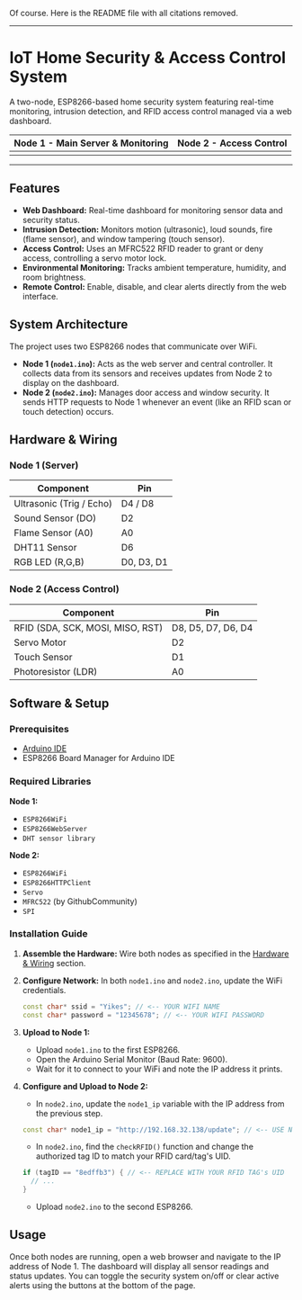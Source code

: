 Of course. Here is the README file with all citations removed.

-----

# IoT Home Security & Access Control System

A two-node, ESP8266-based home security system featuring real-time monitoring, intrusion detection, and RFID access control managed via a web dashboard.

| Node 1 - Main Server & Monitoring | Node 2 - Access Control |
| :---: | :---: |
|  |  |

-----

## Features

  * **Web Dashboard:** Real-time dashboard for monitoring sensor data and security status.
  * **Intrusion Detection:** Monitors motion (ultrasonic), loud sounds, fire (flame sensor), and window tampering (touch sensor).
  * **Access Control:** Uses an MFRC522 RFID reader to grant or deny access, controlling a servo motor lock.
  * **Environmental Monitoring:** Tracks ambient temperature, humidity, and room brightness.
  * **Remote Control:** Enable, disable, and clear alerts directly from the web interface.

## System Architecture

The project uses two ESP8266 nodes that communicate over WiFi.

  * **Node 1 (`node1.ino`):** Acts as the web server and central controller. It collects data from its sensors and receives updates from Node 2 to display on the dashboard.
  * **Node 2 (`node2.ino`):** Manages door access and window security. It sends HTTP requests to Node 1 whenever an event (like an RFID scan or touch detection) occurs.

## Hardware & Wiring

### Node 1 (Server)

| Component | Pin |
|---|---|
| Ultrasonic (Trig / Echo) | D4 / D8 |
| Sound Sensor (DO) | D2 |
| Flame Sensor (A0) | A0 |
| DHT11 Sensor | D6 |
| RGB LED (R,G,B) | D0, D3, D1 |

### Node 2 (Access Control)

| Component | Pin |
|---|---|
| RFID (SDA, SCK, MOSI, MISO, RST) | D8, D5, D7, D6, D4 |
| Servo Motor | D2 |
| Touch Sensor | D1 |
| Photoresistor (LDR) | A0 |

## Software & Setup

### Prerequisites

  * [Arduino IDE](https://www.arduino.cc/en/software)
  * ESP8266 Board Manager for Arduino IDE

### Required Libraries

**Node 1:**

  * `ESP8266WiFi`
  * `ESP8266WebServer`
  * `DHT sensor library`

**Node 2:**

  * `ESP8266WiFi`
  * `ESP8266HTTPClient`
  * `Servo`
  * `MFRC522` (by GithubCommunity)
  * `SPI`

### Installation Guide

1.  **Assemble the Hardware:** Wire both nodes as specified in the [Hardware & Wiring](https://www.google.com/search?q=%23hardware--wiring) section.

2.  **Configure Network:** In both `node1.ino` and `node2.ino`, update the WiFi credentials.

    ```cpp
    const char* ssid = "Yikes"; // <-- YOUR WIFI NAME
    const char* password = "12345678"; // <-- YOUR WIFI PASSWORD
    ```

3.  **Upload to Node 1:**

      * Upload `node1.ino` to the first ESP8266.
      * Open the Arduino Serial Monitor (Baud Rate: 9600).
      * Wait for it to connect to your WiFi and note the IP address it prints.

4.  **Configure and Upload to Node 2:**

      * In `node2.ino`, update the `node1_ip` variable with the IP address from the previous step.

    <!-- end list -->

    ```cpp
    const char* node1_ip = "http://192.168.32.138/update"; // <-- USE NODE 1's IP
    ```

      * In `node2.ino`, find the `checkRFID()` function and change the authorized tag ID to match your RFID card/tag's UID.

    <!-- end list -->

    ```cpp
    if (tagID == "8edffb3") { // <-- REPLACE WITH YOUR RFID TAG's UID
      // ...
    }
    ```

      * Upload `node2.ino` to the second ESP8266.

## Usage

Once both nodes are running, open a web browser and navigate to the IP address of Node 1. The dashboard will display all sensor readings and status updates. You can toggle the security system on/off or clear active alerts using the buttons at the bottom of the page.